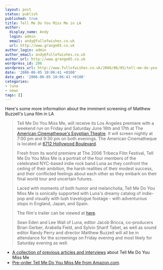 ```yaml
---
layout: post
status: publish
published: true
title: Tell Me Do You Miss Me in LA
author:
  display_name: Andy
  login: admin
  email: andy@fullofwishes.co.uk
  url: http://www.grange85.co.uk
author_login: admin
author_email: andy@fullofwishes.co.uk
author_url: http://www.grange85.co.uk
wordpress_id: 206
wordpress_url: http://www.fullofwishes.co.uk/2006/06/05/tell-me-do-you-miss-me-in-la-2/
date: '2006-06-05 10:06:41 +0100'
date_gmt: '2006-06-05 10:06:41 +0100'
categories:
- luna
- news
tags: []
---
```

<p>Here's some more information about the imminent screening of Matthew Buzzell's Luna film in LA</p>
<blockquote><p>Tell Me Do You Miss Me, will receive its Los Angeles premiere with a weekend run on Friday and Saturday June 16th and 17th at The <a href="http://www.americancinematheque.com/indexegyptian.html">American Cinematheque's Egyptian Theatre</a>.  It will screen nightly at 7:00 pm and 9:30 pm on both evenings.  The American Cinematheque is located at <a href="http://maps.google.com/maps?f=q&hl=en&sll=33.870416,-117.938232&sspn=6.301184,8.898926&q=6712+Hollywood+Boulevard&latlng=33870416,-117938232,5884223907065963864">6712 Hollywood Boulevard</a>.</p>
<p>Fresh from its world premiere at The 2006 Tribeca Film Festival, Tell Me Do You Miss Me is a portrait of the four members of the celebrated NYC-based indie rock band Luna as they confront the ceiling of their ambition, the harsh realities of their modest success, and their conflicted feelings about each other as they embark on their final world tour and uncertain futures.</p>
<p>Laced with moments of both humor and melancholia, Tell Me Do You Miss Me is sonically supported with Luna's dreamy catalog of indie-pop and visually with lush travelogue footage - with adventurous stops in England, Japan, and Spain.</p>
<p>The film's trailer can be viewed at <a href="http://www.grange85.co.uk/galaxie/index.php?article_id=142">here</a>.</p>
<p>Sean Eden and Lee Wall of Luna, editor Jacob Bricca, co-producers Brian Gerber, Arabella Field, and Sylvio Sharif Tabet, as well as sound editor Randy Perry and director Matthew Buzzell will all be in attendance for the screenings on Friday evening and most likely for Saturday evening as well.</p>
</blockquote>
<ul>
<li><a href="http://www.grange85.co.uk/galaxie/index.php?article_id=141">A collection of previous articles and interviews</a> about Tell Me Do You Miss Me</li>
<li><a href="http://www.amazon.com/exec/obidos/ASIN/B000FNNIB0/aheadfullofwi-20">Pre-order Tell Me Do You Miss Me from Amazon.com</a>.</li>
</ul>
